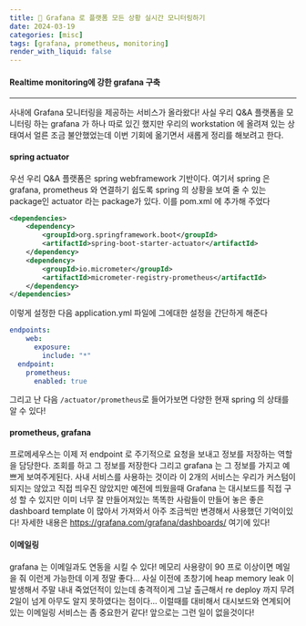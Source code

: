 ```yaml
---
title: 🥃 Grafana 로 플랫폼 모든 상황 실시간 모니터링하기
date: 2024-03-19
categories: [misc]
tags: [grafana, prometheus, monitoring]
render_with_liquid: false
---
```

#### Realtime monitoring에 강한 grafana 구축
---
사내에 Grafana 모니터링을 제공하는 서비스가 올라왔다! 사실 우리 Q&A 플랫폼을 모니터링 하는 grafana 가 하나 따로 있긴 했지만 우리의 workstation 에 올려져 있는 상태여서 얼른 조금 불안했었는데 이번 기회에 옮기면서 새롭게 정리를 해보려고 한다.

#### spring actuator
우선 우리 Q&A 플랫폼은 spring webframework 기반이다. 여기서 spring 은 grafana, prometheus 와 연결하기 쉽도록 spring 의 상황을 보여 줄 수 있는 package인 actuator 라는 package가 있다. 이를 pom.xml 에 추가해 주었다

```xml
<dependencies>
    <dependency>
        <groupId>org.springframework.boot</groupId>
        <artifactId>spring-boot-starter-actuator</artifactId>
    </dependency>
    <dependency>
        <groupId>io.micrometer</groupId>
        <artifactId>micrometer-registry-prometheus</artifactId>
    </dependency>
</dependencies>
```

이렇게 설정한 다음 application.yml 파일에 그에대한 설정을 간단하게 해준다
```yaml
endpoints:
    web:
      exposure:
        include: "*"
  endpoint:
    prometheus:
      enabled: true
```

그리고 난 다음 `/actuator/prometheus`로 들어가보면 다양한 현재 spring 의 상태를 알 수 있다!

#### prometheus, grafana
프로메세우스는 이제 저 endpoint 로 주기적으로 요청을 보내고 정보를 저장하는 역할을 담당한다. 
조회를 하고 그 정보를 저장한다 그리고 grafana 는 그 정보를 가지고 예쁘게 보여주게된다. 사내 서비스를 사용하는 것이라 이 2개의 서비스는 우리가 커스텀이 되지는 않았고 직접 띄우진 않았지만 예전에 띄웠을때 Grafana 는 대시보드를 직접 구성 할 수 있지만 이미 너무 잘 만들어져있는 똑똑한 사람들이 만들어 놓은 좋은 dashboard template 이 많아서 가져와서 아주 조금씩만 변경해서 사용했던 기억이있다! 자세한 내용은 https://grafana.com/grafana/dashboards/ 여기에 있다!

#### 이메일링
grafana 는 이메일과도 연동을 시킬 수 있다! 메모리 사용량이 90 프로 이상이면 메일을 줘 이런게 가능한데 이게 정말 좋다... 사실 이전에 초창기에 heap memory leak 이 발생해서 주말 내내 죽었던적이 있는데 충격적이게 그날 출근해서 re deploy 까지 무려 2일이 넘게 아무도 알지 못하였다는 점이다... 이럴때를 대비해서 대시보드와 연계되어 있는 이메일링 서비스는 좀 중요한거 같다! 앞으로는 그런 일이 없을것이다!